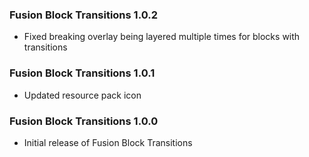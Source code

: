 ### Fusion Block Transitions 1.0.2
- Fixed breaking overlay being layered multiple times for blocks with transitions

### Fusion Block Transitions 1.0.1
- Updated resource pack icon

### Fusion Block Transitions 1.0.0
- Initial release of Fusion Block Transitions
